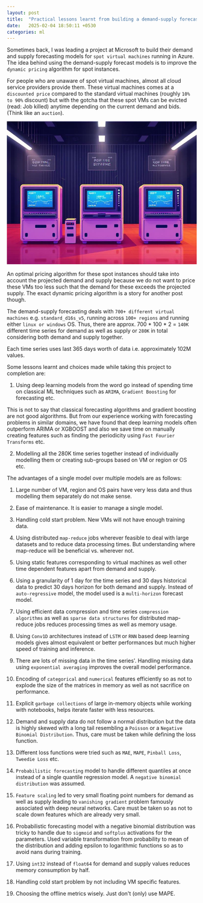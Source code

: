 ```yaml
---
layout: post
title:  "Practical lessons learnt from building a demand-supply forecasting model"
date:   2025-02-04 18:50:11 +0530
categories: ml
---
```


Sometimes back, I was leading a project at Microsoft to build their demand and supply forecasting models for `spot virtual machines` running in Azure. The idea behind using the demand-supply forecast models is to improve the `dynamic pricing` algorithm for spot instances.

For people who are unaware of spot virtual machines, almost all cloud service providers provide them. These virtual machines comes at a `discounted price` compared to the standard virtual machines (roughly `10% to 90%` discount) but with the gotcha that these spot VMs can be evicted (read: Job killed) anytime depending on the current demand and bids. (Think like an `auction`).

![Real Time Bidding for VMs (AI Generated)](/docs/assets/rtb.jpg)

An optimal pricing algorithm for these spot instances should take into account the projected demand and supply because we do not want to price these VMs too less such that the demand for these exceeds the projected supply. The exact dynamic pricing algorithm is a story for another post though.

The demand-supply forecasting deals with `700+ different virtual machines` e.g. `standard_d16s_v5`, running across `100+ regions` and running either `linux or windows` OS. Thus, there are approx. 700 * 100 * 2 = `140K` different time series for demand as well as supply or `280K` in total considering both demand and supply together.

Each time series uses last 365 days worth of data i.e. approximately 102M values.

Some lessons learnt and choices made while taking this project to completion are:

1. Using deep learning models from the word go instead of spending time on classical ML techniques such as `ARIMA`, `Gradient Boosting` for forecasting etc.

 This is not to say that classical forecasting algorithms and gradient boosting are not good algorithms. But from our experience working with forecasting problems in similar domains, we have found that deep learning models often outperform ARIMA or XGBOOST and also we save time on manually creating features such as finding the periodicity using `Fast Fourier Transforms` etc.

2. Modelling all the 280K time series together instead of individually modelling them or creating sub-groups based on VM or region or OS etc.

 The advantages of a single model over multiple models are as follows:
 1. Large number of VM, region and OS pairs have very less data and thus modelling them separately do not make sense.
 2. Ease of maintenance. It is easier to manage a single model.
 3. Handling cold start problem. New VMs will not have enough training data.

4. Using distributed `map-reduce` jobs wherever feasible to deal with large datasets and to reduce data processing times. But understanding where map-reduce will be beneficial vs. wherever not.

5. Using static features corresponding to virtual machines as well other time dependent features apart from demand and supply.

6. Using a granularity of 1 day for the time series and 30 days historical data to predict 30 days horizon for both demand and supply. Instead of `auto-regressive` model, the model used is a `multi-horizon` forecast model.

7. Using efficient data compression and time series `compression algorithms` as well as `sparse data structures` for distributed map-reduce jobs reduces processing times as well as memory usage.

8. Using `Conv1D` architectures instead of `LSTM` or `RNN` based deep learning models gives almost equivalent or better performances but much higher speed of training and inference.

9. There are lots of missing data in the time series'. Handling missing data using `exponential averaging` improves the overall model performance.

10. Encoding of `categorical` and `numerical` features efficiently so as not to explode the size of the matrices in memory as well as not sacrifice on performance.

11. Explicit `garbage collections` of large in-memory objects while working with notebooks, helps iterate faster with less resources.

12. Demand and supply data do not follow a normal distribution but the data is highly skewed with a long tail resembling a `Poisson` or a `Negative Binomial Distribution`. Thus, care must be taken while defining the loss function.

13. Different loss functions were tried such as `MAE`, `MAPE`, `Pinball Loss`, `Tweedie Loss` etc.

14. `Probabilistic forecasting` model to handle different quantiles at once instead of a single quantile regression model. A `negative binomial distribution` was assumed.

15. `Feature scaling` led to very small floating point numbers for demand as well as supply leading to `vanishing gradient` problem famously associated with deep neural networks. Care must be taken so as not to scale down features which are already very small.

16. Probabilistic forecasting model with a negative binomial distribution was tricky to handle due to `sigmoid` and `softplus` activations for the parameters. Used variable transformation from probability to mean of the distribution and adding epsilon to logarithmic functions so as to avoid nans during training.

17. Using `int32` instead of `float64` for demand and supply values reduces memory consumption by half.

18. Handling cold start problem by not including VM specific features.

19. Choosing the offline metrics wisely. Just don't (only) use MAPE.
    
